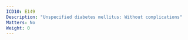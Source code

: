 ```yaml
---
ICD10: E149
Description: "Unspecified diabetes mellitus: Without complications"
Matters: No
Weight: 0
---
```



